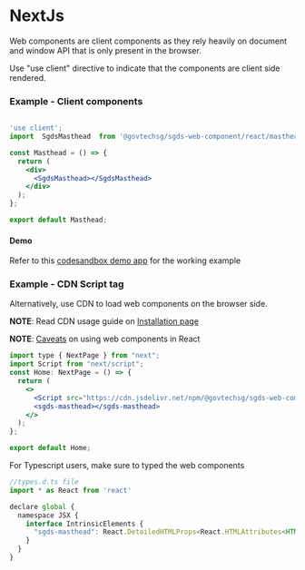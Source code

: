 # NextJs

Web components are client components as they rely heavily on document and window API that is only present in the browser. 

Use "use client" directive to indicate that the components are client side rendered. 

### Example - Client components

```jsx

'use client';
import  SgdsMasthead  from '@govtechsg/sgds-web-component/react/masthead/index.js';

const Masthead = () => {
  return (
    <div>
      <SgdsMasthead></SgdsMasthead>
    </div>
  );
};

export default Masthead;

```

#### Demo 

Refer to this [codesandbox demo app](https://codesandbox.io/p/devbox/github/clukhei/next-with-sgds-web-component/tree/main/
) for the working example 


### Example - CDN Script tag 

Alternatively, use CDN to load web components on the browser side. 

**NOTE**: Read CDN usage guide on <a href="iframe.html?id=getting-started-installation--page&viewMode=story#:~:text=use%20the%20polyfill.-,CDN,-The%20CDN%20loader" target="_blank">Installation page</a>


**NOTE**: <a href="iframe.html?id=frameworks-react--page&viewMode=story#:~:text=Web%20components%20are%20not%20fully%20supported%20in%20React%20and%20should%20only%20be%20used%20directly%20when%20no%20rich%20data%20is%20required%20to%20be%20passed%20into%20the%20web%20components%20and%20your%20use%20case%20does%20not%20require%20any%20events%20handling." target="_blank">Caveats</a> on using web components in React

```jsx
import type { NextPage } from "next";
import Script from "next/script";
const Home: NextPage = () => {
  return (
    <>
      <Script src="https://cdn.jsdelivr.net/npm/@govtechsg/sgds-web-component@<version>/components/Masthead/index.umd.js" />
      <sgds-masthead></sgds-masthead>
    </>
  );
};

export default Home;
```

For Typescript users, make sure to typed the web components 

```jsx
//types.d.ts file
import * as React from 'react'

declare global {
  namespace JSX {
    interface IntrinsicElements {
      "sgds-masthead": React.DetailedHTMLProps<React.HTMLAttributes<HTMLElement>, HTMLElement>;
    }
  }
}
```
